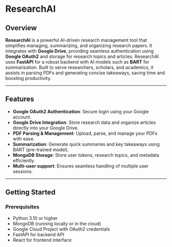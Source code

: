 # ResearchAI

## Overview

**ResearchAI** is a powerful AI-driven research management tool that simplifies managing, summarizing, and organizing research papers. It integrates with **Google Drive**, providing seamless authentication using **Google OAuth2** and storage for research topics and articles. ResearchAI uses **FastAPI** for a robust backend with AI models such as **BART** for summarization. Built to serve researchers, scholars, and academics, it assists in parsing PDFs and generating concise takeaways, saving time and boosting productivity.

---

## Features

- **Google OAuth2 Authentication**: Secure login using your Google account.
- **Google Drive Integration**: Store research data and organize articles directly into your Google Drive.
- **PDF Parsing & Management**: Upload, parse, and manage your PDFs with ease.
- **Summarization**: Generate quick summaries and key takeaways using BART (pre-trained model).
- **MongoDB Storage**: Store user tokens, research topics, and metadata efficiently.
- **Multi-user support**: Ensures seamless handling of multiple user sessions.

---

## Getting Started

### Prerequisites

- Python 3.10 or higher
- MongoDB (running locally or in the cloud)
- Google Cloud Project with OAuth2 credentials
- FastAPI for backend API
- React for frontend interface
